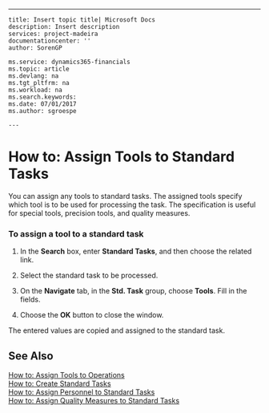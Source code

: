 ---
    title: Insert topic title| Microsoft Docs
    description: Insert description
    services: project-madeira
    documentationcenter: ''
    author: SorenGP

    ms.service: dynamics365-financials
    ms.topic: article
    ms.devlang: na
    ms.tgt_pltfrm: na
    ms.workload: na
    ms.search.keywords:
    ms.date: 07/01/2017
    ms.author: sgroespe

    ---
# How to: Assign Tools to Standard Tasks
You can assign any tools to standard tasks. The assigned tools specify which tool is to be used for processing the task. The specification is useful for special tools, precision tools, and quality measures.  
  
### To assign a tool to a standard task  
  
1.  In the **Search** box, enter **Standard Tasks**, and then choose the related link.  
  
2.  Select the standard task to be processed.  
  
3.  On the **Navigate** tab, in the **Std. Task** group, choose **Tools**. Fill in the fields.  
  
4.  Choose the **OK** button to close the window.  
  
 The entered values are copied and assigned to the standard task.  
  
## See Also  
 [How to: Assign Tools to Operations](../Production/how-to-assign-tools-to-operations.md)   
 [How to: Create Standard Tasks](../DesignAndEngineering/how-to-create-standard-tasks.md)   
 [How to: Assign Personnel to Standard Tasks](../Production/how-to-assign-personnel-to-standard-tasks.md)   
 [How to: Assign Quality Measures to Standard Tasks](../Production/how-to-assign-quality-measures-to-standard-tasks.md)